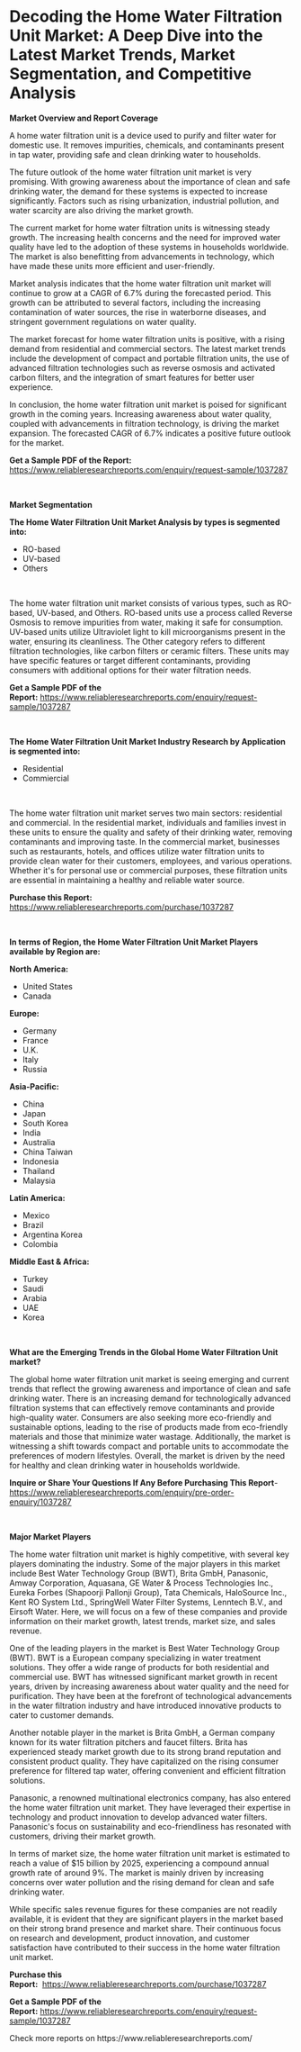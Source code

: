 <p><h1>Decoding the Home Water Filtration Unit Market: A Deep Dive into the Latest Market Trends, Market Segmentation, and Competitive Analysis</h1></p><p><strong>Market Overview and Report Coverage</strong></p>
<p><p>A home water filtration unit is a device used to purify and filter water for domestic use. It removes impurities, chemicals, and contaminants present in tap water, providing safe and clean drinking water to households.</p><p>The future outlook of the home water filtration unit market is very promising. With growing awareness about the importance of clean and safe drinking water, the demand for these systems is expected to increase significantly. Factors such as rising urbanization, industrial pollution, and water scarcity are also driving the market growth.</p><p>The current market for home water filtration units is witnessing steady growth. The increasing health concerns and the need for improved water quality have led to the adoption of these systems in households worldwide. The market is also benefitting from advancements in technology, which have made these units more efficient and user-friendly.</p><p>Market analysis indicates that the home water filtration unit market will continue to grow at a CAGR of 6.7% during the forecasted period. This growth can be attributed to several factors, including the increasing contamination of water sources, the rise in waterborne diseases, and stringent government regulations on water quality.</p><p>The market forecast for home water filtration units is positive, with a rising demand from residential and commercial sectors. The latest market trends include the development of compact and portable filtration units, the use of advanced filtration technologies such as reverse osmosis and activated carbon filters, and the integration of smart features for better user experience.</p><p>In conclusion, the home water filtration unit market is poised for significant growth in the coming years. Increasing awareness about water quality, coupled with advancements in filtration technology, is driving the market expansion. The forecasted CAGR of 6.7% indicates a positive future outlook for the market.</p></p>
<p><strong>Get a Sample PDF of the Report:</strong> <a href="https://www.reliableresearchreports.com/enquiry/request-sample/1037287">https://www.reliableresearchreports.com/enquiry/request-sample/1037287</a></p>
<p>&nbsp;</p>
<p><strong>Market Segmentation</strong></p>
<p><strong>The Home Water Filtration Unit Market Analysis by types is segmented into:</strong></p>
<p><ul><li>RO-based</li><li>UV-based</li><li>Others</li></ul></p>
<p>&nbsp;</p>
<p><p>The home water filtration unit market consists of various types, such as RO-based, UV-based, and Others. RO-based units use a process called Reverse Osmosis to remove impurities from water, making it safe for consumption. UV-based units utilize Ultraviolet light to kill microorganisms present in the water, ensuring its cleanliness. The Other category refers to different filtration technologies, like carbon filters or ceramic filters. These units may have specific features or target different contaminants, providing consumers with additional options for their water filtration needs.</p></p>
<p><strong>Get a Sample PDF of the Report:</strong>&nbsp;<a href="https://www.reliableresearchreports.com/enquiry/request-sample/1037287">https://www.reliableresearchreports.com/enquiry/request-sample/1037287</a></p>
<p>&nbsp;</p>
<p><strong>The Home Water Filtration Unit Market Industry Research by Application is segmented into:</strong></p>
<p><ul><li>Residential</li><li>Commiercial</li></ul></p>
<p>&nbsp;</p>
<p><p>The home water filtration unit market serves two main sectors: residential and commercial. In the residential market, individuals and families invest in these units to ensure the quality and safety of their drinking water, removing contaminants and improving taste. In the commercial market, businesses such as restaurants, hotels, and offices utilize water filtration units to provide clean water for their customers, employees, and various operations. Whether it's for personal use or commercial purposes, these filtration units are essential in maintaining a healthy and reliable water source.</p></p>
<p><strong>Purchase this Report:</strong>&nbsp; <a href="https://www.reliableresearchreports.com/purchase/1037287">https://www.reliableresearchreports.com/purchase/1037287</a></p>
<p>&nbsp;</p>
<p><strong>In terms of Region, the Home Water Filtration Unit Market Players available by Region are:</strong></p>
<p>
    <p> <strong> North America: </strong>
        <ul>
            <li>United States</li>
            <li>Canada</li>
        </ul>
        </p> 
    <p> <strong> Europe: </strong>
        <ul>
            <li>Germany</li>
            <li>France</li>
            <li>U.K.</li>
            <li>Italy</li>
            <li>Russia</li>
        </ul>
        </p> 
    <p> <strong> Asia-Pacific: </strong>
        <ul>
            <li>China</li>
            <li>Japan</li>
            <li>South Korea</li>
            <li>India</li>
            <li>Australia</li>
            <li>China Taiwan</li>
            <li>Indonesia</li>
            <li>Thailand</li>
            <li>Malaysia</li>
        </ul>
        </p> 
    <p> <strong> Latin America: </strong>
        <ul>
            <li>Mexico</li>
            <li>Brazil</li>
            <li>Argentina Korea</li>
            <li>Colombia</li>
        </ul>
        </p> 
    <p> <strong> Middle East & Africa: </strong>
        <ul>
            <li>Turkey</li>
            <li>Saudi</li>
            <li>Arabia</li>
            <li>UAE</li>
            <li>Korea</li>
        </ul>
    </p>
    </p>
<p>&nbsp;</p>
<p><strong>What are the Emerging Trends in the Global Home Water Filtration Unit market?</strong></p>
<p><p>The global home water filtration unit market is seeing emerging and current trends that reflect the growing awareness and importance of clean and safe drinking water. There is an increasing demand for technologically advanced filtration systems that can effectively remove contaminants and provide high-quality water. Consumers are also seeking more eco-friendly and sustainable options, leading to the rise of products made from eco-friendly materials and those that minimize water wastage. Additionally, the market is witnessing a shift towards compact and portable units to accommodate the preferences of modern lifestyles. Overall, the market is driven by the need for healthy and clean drinking water in households worldwide.</p></p>
<p><strong>Inquire or Share Your Questions If Any Before Purchasing This Report</strong>- <a href="https://www.reliableresearchreports.com/enquiry/pre-order-enquiry/1037287">https://www.reliableresearchreports.com/enquiry/pre-order-enquiry/1037287</a></p>
<p>&nbsp;</p>
<p><strong>Major Market Players</strong></p>
<p><p>The home water filtration unit market is highly competitive, with several key players dominating the industry. Some of the major players in this market include Best Water Technology Group (BWT), Brita GmbH, Panasonic, Amway Corporation, Aquasana, GE Water & Process Technologies Inc., Eureka Forbes (Shapoorji Pallonji Group), Tata Chemicals, HaloSource Inc., Kent RO System Ltd., SpringWell Water Filter Systems, Lenntech B.V., and Eirsoft Water. Here, we will focus on a few of these companies and provide information on their market growth, latest trends, market size, and sales revenue.</p><p>One of the leading players in the market is Best Water Technology Group (BWT). BWT is a European company specializing in water treatment solutions. They offer a wide range of products for both residential and commercial use. BWT has witnessed significant market growth in recent years, driven by increasing awareness about water quality and the need for purification. They have been at the forefront of technological advancements in the water filtration industry and have introduced innovative products to cater to customer demands.</p><p>Another notable player in the market is Brita GmbH, a German company known for its water filtration pitchers and faucet filters. Brita has experienced steady market growth due to its strong brand reputation and consistent product quality. They have capitalized on the rising consumer preference for filtered tap water, offering convenient and efficient filtration solutions.</p><p>Panasonic, a renowned multinational electronics company, has also entered the home water filtration unit market. They have leveraged their expertise in technology and product innovation to develop advanced water filters. Panasonic's focus on sustainability and eco-friendliness has resonated with customers, driving their market growth.</p><p>In terms of market size, the home water filtration unit market is estimated to reach a value of $15 billion by 2025, experiencing a compound annual growth rate of around 9%. The market is mainly driven by increasing concerns over water pollution and the rising demand for clean and safe drinking water.</p><p>While specific sales revenue figures for these companies are not readily available, it is evident that they are significant players in the market based on their strong brand presence and market share. Their continuous focus on research and development, product innovation, and customer satisfaction have contributed to their success in the home water filtration unit market.</p></p>
<p><strong>Purchase this Report:</strong>&nbsp;&nbsp;<a href="https://www.reliableresearchreports.com/purchase/1037287">https://www.reliableresearchreports.com/purchase/1037287</a></p>
<p></p>
<p><strong>Get a Sample PDF of the Report:</strong>&nbsp;<a href="https://www.reliableresearchreports.com/enquiry/request-sample/1037287">https://www.reliableresearchreports.com/enquiry/request-sample/1037287</a></p>
<p>Check more reports on https://www.reliableresearchreports.com/</p>